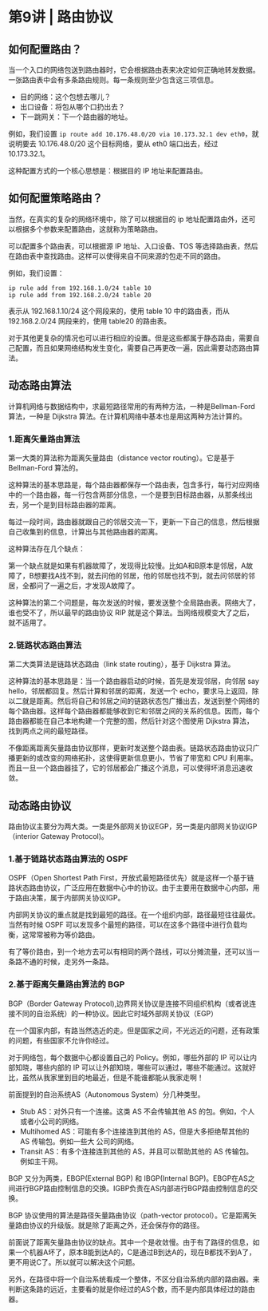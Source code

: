 # 第9讲 | 路由协议

## 如何配置路由？

当一个入口的网络包送到路由器时，它会根据路由表来决定如何正确地转发数据。
一张路由表中会有多条路由规则。每一条规则至少包含这三项信息。

- 目的网络：这个包想去哪儿？
- 出口设备：将包从哪个口扔出去？
- 下一跳网关：下一个路由器的地址。

例如，我们设置 `ip route add 10.176.48.0/20 via 10.173.32.1 dev eth0`，就说明要去 10.176.48.0/20
这个目标网络，要从 eth0 端口出去，经过 10.173.32.1。

这种配置方式的一个核心思想是：根据目的 IP 地址来配置路由。

## 如何配置策略路由？

当然，在真实的复杂的网络环境中，除了可以根据目的 ip 地址配置路由外，还可以根据多个参数来配置路由，这就称为策略路由。

可以配置多个路由表，可以根据源 IP 地址、入口设备、TOS 等选择路由表，然后在路由表中查找路由。这样可以使得来自不同来源的包走不同的路由。

例如，我们设置：

```shell
ip rule add from 192.168.1.0/24 table 10
ip rule add from 192.168.2.0/24 table 20
```

表示从 192.168.1.10/24 这个网段来的，使用 table 10 中的路由表，而从 192.168.2.0/24 网段来的，使用 table20 的路由表。

对于其他更复杂的情况也可以进行相应的设置。但是这些都属于静态路由，需要自己配置，而且如果网络结构发生变化，需要自己再更改一遍，因此需要动态路由算法。

## 动态路由算法

计算机网络与数据结构中，求最短路径常用的有两种方法，一种是Bellman-Ford 算法，一种是 Dijkstra 算法。在计算机网络中基本也是用这两种方法计算的。

### 1.距离矢量路由算法

第一大类的算法称为距离矢量路由（distance vector routing）。它是基于 Bellman-Ford 算法的。

这种算法的基本思路是，每个路由器都保存一个路由表，包含多行，每行对应网络中的一个路由器，每一行包含两部分信息，一个是要到目标路由器，从那条线出去，另一个是到目标路由器的距离。

每过一段时间，路由器就跟自己的邻居交流一下，更新一下自己的信息，然后根据自己收集到的信息，计算出与其他路由器的距离。

这种算法存在几个缺点：

第一个缺点就是如果有机器故障了，发现得比较慢。比如A和B原本是邻居，A故障了，B想要找A找不到，就去问他的邻居，他的邻居也找不到，就去问邻居的邻居，全都问了一遍之后，才发现A故障了。

这种算法的第二个问题是，每次发送的时候，要发送整个全局路由表。网络大了，谁也受不了，所以最早的路由协议 RIP 就是这个算法。当网络规模变大了之后，就不适用了。

### 2.链路状态路由算法

第二大类算法是链路状态路由（link state routing），基于 Dijkstra 算法。

这种算法的基本思路是：当一个路由器启动的时候，首先是发现邻居，向邻居 say hello，邻居都回复。然后计算和邻居的距离，发送一个 echo，要求马上返回，除以二就是距离。然后将自己和邻居之间的链路状态包广播出去，发送到整个网络的每个路由器。这样每个路由器都能够收到它和邻居之间的关系的信息。因而，每个路由器都能在自己本地构建一个完整的图，然后针对这个图使用 Dijkstra 算法，找到两点之间的最短路径。

不像距离距离矢量路由协议那样，更新时发送整个路由表。链路状态路由协议只广播更新的或改变的网络拓扑，这使得更新信息更小，节省了带宽和 CPU 利用率。而且一旦一个路由器挂了，它的邻居都会广播这个消息，可以使得坏消息迅速收敛。

## 动态路由协议

路由协议主要分为两大类。一类是外部网关协议EGP，另一类是内部网关协议IGP（interior Gateway Protocol)。

### 1.基于链路状态路由算法的 OSPF

OSPF（Open Shortest Path First，开放式最短路径优先）就是这样一个基于链路状态路由协议，广泛应用在数据中心中的协议。由于主要用在数据中心内部，用于路由决策，属于内部网关协议IGP。

内部网关协议的重点就是找到最短的路径。在一个组织内部，路径最短往往最优。当然有时候 OSPF 可以发现多个最短的路径，可以在这多个路径中进行负载均衡，这常常被称为等价路由。

有了等价路由，到一个地方去可以有相同的两个路线，可以分摊流量，还可以当一条路不通的时候，走另外一条路。

### 2.基于距离矢量路由算法的 BGP

BGP（Border Gateway Protocol),边界网关协议是连接不同组织机构（或者说连接不同的自治系统）的一种协议。因此它时域外部网关协议（EGP）

在一个国家内部，有路当然选近的走。但是国家之间，不光远近的问题，还有政策的问题，有些国家不允许你经过。

对于网络包，每个数据中心都设置自己的 Policy。例如，哪些外部的 IP 可以让内部知晓，哪些内部的 IP 可以让外部知晓，哪些可以通过，哪些不能通过。这就好比，虽然从我家里到目的地最近，但是不能谁都能从我家走啊！

前面提到的自治系统AS（Autonomous System）分几种类型。

- Stub AS：对外只有一个连接。这类 AS 不会传输其他 AS 的包。例如，个人或者小公司的网络。
- Multihomed AS：可能有多个连接连到其他的 AS，但是大多拒绝帮其他的 AS 传输包。例如一些大
  公司的网络。
- Transit AS：有多个连接连到其他的 AS，并且可以帮助其他的 AS 传输包。例如主干网。

BGP 又分为两类，EBGP(External BGP) 和 IBGP(Internal BGP)。EBGP在AS之间进行BGP路由控制信息的交换。IGBP负责在AS内部进行BGP路由控制信息的交换。

BGP 协议使用的算法是路径矢量路由协议（path-vector protocol）。它是距离矢量路由协议的升级版。就是除了距离之外，还会保存你的路径。

前面说了距离矢量路由协议的缺点。其中一个是收敛慢。由于有了路径的信息，如果一个机器A坏了，原本B能到达A的，C是通过B到达A的，现在B都找不到A了，更不用说C了。所以就可以解决这个问题。

另外，在路径中将一个自治系统看成一个整体，不区分自治系统内部的路由器。来判断这条路的远近，主要看的就是你经过的AS个数，而不是内部具体经过的路由器。